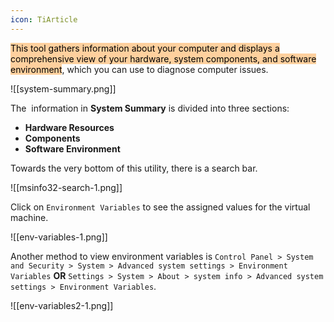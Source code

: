 ```yaml
---
icon: TiArticle
---
```

<mark style="background: #FFB86CA6;">This tool gathers information about your computer and displays a comprehensive view of your hardware, system components, and software environment</mark>, which you can use to diagnose computer issues. 

![[system-summary.png]]

The  information in **System Summary** is divided into three sections:

- **Hardware Resources**
- **Components**
- **Software Environment**

Towards the very bottom of this utility, there is a search bar.

![[msinfo32-search-1.png]]

Click on `Environment Variables` to see the assigned values for the virtual machine.

![[env-variables-1.png]]

Another method to view environment variables is `Control Panel > System and Security > System > Advanced system settings > Environment Variables` **OR** `Settings > System > About > system info > Advanced system settings > Environment Variables`.

![[env-variables2-1.png]]